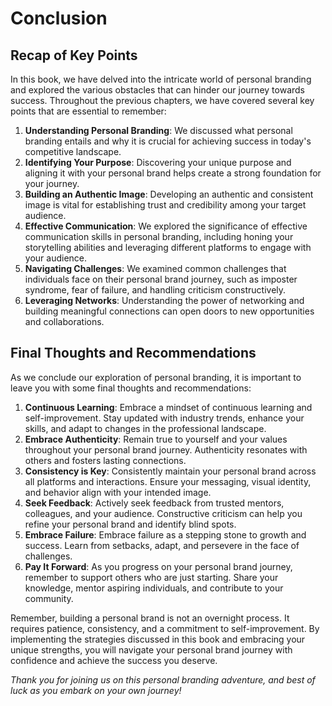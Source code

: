 # Conclusion

Recap of Key Points
-------------------

In this book, we have delved into the intricate world of personal branding and explored the various obstacles that can hinder our journey towards success. Throughout the previous chapters, we have covered several key points that are essential to remember:

1. **Understanding Personal Branding**: We discussed what personal branding entails and why it is crucial for achieving success in today's competitive landscape.
2. **Identifying Your Purpose**: Discovering your unique purpose and aligning it with your personal brand helps create a strong foundation for your journey.
3. **Building an Authentic Image**: Developing an authentic and consistent image is vital for establishing trust and credibility among your target audience.
4. **Effective Communication**: We explored the significance of effective communication skills in personal branding, including honing your storytelling abilities and leveraging different platforms to engage with your audience.
5. **Navigating Challenges**: We examined common challenges that individuals face on their personal brand journey, such as imposter syndrome, fear of failure, and handling criticism constructively.
6. **Leveraging Networks**: Understanding the power of networking and building meaningful connections can open doors to new opportunities and collaborations.

Final Thoughts and Recommendations
----------------------------------

As we conclude our exploration of personal branding, it is important to leave you with some final thoughts and recommendations:

1. **Continuous Learning**: Embrace a mindset of continuous learning and self-improvement. Stay updated with industry trends, enhance your skills, and adapt to changes in the professional landscape.
2. **Embrace Authenticity**: Remain true to yourself and your values throughout your personal brand journey. Authenticity resonates with others and fosters lasting connections.
3. **Consistency is Key**: Consistently maintain your personal brand across all platforms and interactions. Ensure your messaging, visual identity, and behavior align with your intended image.
4. **Seek Feedback**: Actively seek feedback from trusted mentors, colleagues, and your audience. Constructive criticism can help you refine your personal brand and identify blind spots.
5. **Embrace Failure**: Embrace failure as a stepping stone to growth and success. Learn from setbacks, adapt, and persevere in the face of challenges.
6. **Pay It Forward**: As you progress on your personal brand journey, remember to support others who are just starting. Share your knowledge, mentor aspiring individuals, and contribute to your community.

Remember, building a personal brand is not an overnight process. It requires patience, consistency, and a commitment to self-improvement. By implementing the strategies discussed in this book and embracing your unique strengths, you will navigate your personal brand journey with confidence and achieve the success you deserve.

*Thank you for joining us on this personal branding adventure, and best of luck as you embark on your own journey!*